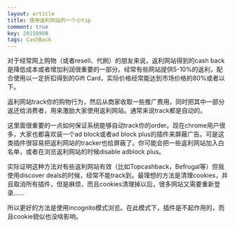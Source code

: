 ```yaml
---
layout: article
title: 使用返利网站的一个小tip
comment: true
key: 20150908
tags: CashBack
---
```


对于经常网上购物（或者resell、代刷）的朋友来说，返利网站得到的cash back是降低成本或者增加利润很重要的一部分。经常有些网站提供5-10%的返利，配合使用以一定折扣得到的Gift Card，实际价格经常能达到市场价格的80%或者以下。

返利网站track你的购物行为，然后从商家收取一些推广费用，同时把其中一部分返还给消费者，用来激励大家使用返利网站。通常来说track都是自动的。

这里面很重要的一点如何保证系统能够自动track你的order。现在chrome用户很多，大家也都喜欢装一个ad block或者ad block plus的插件来屏蔽广告。可是这类插件很容易把返利网站的tracker也给屏蔽了。你可能会把一些返利网站加入白名单，或者在浏览返利网站的时候disable adblock plus。

实际证明这种方法对有些返利网站有效（比如Topcashback，Befrugal等）但我使用discover deals的时候，经常不能track到。最理想的方法是清理cookies，并且取消所有插件，但是麻烦，而且cookies清理掉以后，很多网站又需要重新登录……


所以更好的方法是使用incognito模式浏览。在此模式下，插件是不起作用的，而且cookie貌似也没啥影响。

